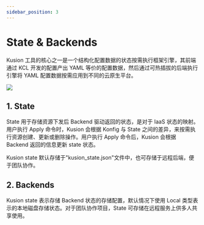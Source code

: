 ```yaml
---
sidebar_position: 3
---
```


# State & Backends

Kusion 工具的核心之一是一个结构化配置数据的状态按需执行框架引擎，其前端通过 KCL 开发的配置产出 YAML 等价的配置数据，然后通过可热插拔的后端执行引擎将 YAML 配置数据按需应用到不同的云原生平台。

![](/img/docs/user_docs/concepts/kusion-arch-01.png)

## 1. State

State 用于存储资源下发后 Backend 驱动返回的状态，是对于 IaaS 状态的映射。用户执行 Apply 命令时，Kusion 会根据 Konfig 与 State 之间的差异，来按需执行资源创建、更新或删除操作。用户执行 Apply 命令后，Kusion 会根据 Backend 返回的信息更新 state 状态。

Kusion state 默认存储于"kusion_state.json"文件中，也可存储于远程后端，便于团队协作。

## 2. Backends

Kusion state 表示存储 Backend 状态的存储配置，默认情况下使用 Local 类型表示的本地磁盘存储状态。对于团队协作项目，State 可存储在远程服务上供多人共享使用。
